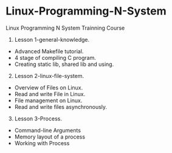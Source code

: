 # Linux-Programming-N-System
Linux Programming N System Trainning Course

1. Lesson 1-general-knowledge.
- Advanced Makefile tutorial.
- 4 stage of compiling C program.
- Creating static lib, shared lib and using.

2. Lesson 2-linux-file-system.
- Overview of Files on Linux.
- Read and write File in Linux.
- File management on Linux. 
- Read and write files asynchronously.

3. Lesson 3-Process.
- Command-line Arguments
- Memory layout of a process
- Working with Process
